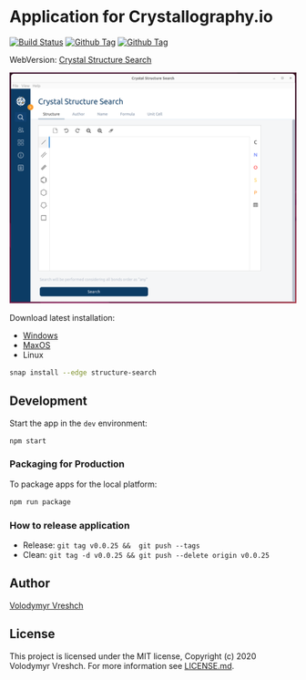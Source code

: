 # Application for Crystallography.io

[![Build Status][github-actions-status]][github-actions-url]
[![Github Tag][github-tag-image]][github-tag-url]
[![Github Tag][github-license-image]][github-license-url]


WebVersion: [Crystal Structure Search](http://crystallography.io/)

![CrystalStructureSearch](https://github.com/chemistry/app.crystallography.io/blob/master/crystal-structure-search-linux.png?raw=true)

Download latest installation: 
* [Windows](https://github.com/chemistry/app.crystallography.io/releases/download/v0.0.40/Structure-Search-Setup-0.0.40.exe)
* [MaxOS](https://github.com/chemistry/app.crystallography.io/releases/download/v0.0.40/Structure-Search-0.0.40-arm64.dmg)
* Linux
```bash
snap install --edge structure-search
```

## Development

Start the app in the `dev` environment:

```bash
npm start
```

### Packaging for Production

To package apps for the local platform:

```bash
npm run package
```

### How to release application

- Release: ``git tag v0.0.25 &&  git push --tags``
- Clean: ``git tag -d v0.0.25 && git push --delete origin v0.0.25``

## Author

[Volodymyr Vreshch](https://vreshch.com)

## License

  This project is licensed under the MIT license, Copyright (c) 2020 Volodymyr Vreshch.
  For more information see [LICENSE.md](https://github.com/chemistry/app.crystallography.io/blob/master/LICENSE.md).

[github-actions-status]: https://github.com/chemistry/app.crystallography.io/workflows/Test/badge.svg
[github-actions-url]: https://github.com/chemistry/app.crystallography.io/actions
[github-tag-image]: https://img.shields.io/github/v/tag/chemistry/crystallography.io.svg?label=version
[github-tag-url]: https://github.com/chemistry/app.crystallography.io/releases/latest
[github-license-image]: https://img.shields.io/github/license/chemistry/crystallography.io
[github-license-url]: https://github.com/chemistry/app.crystallography.io/blob/master/LICENSE
